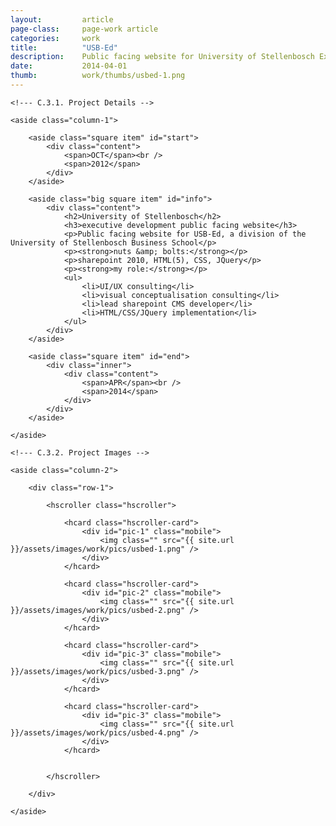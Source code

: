 ```yaml
---
layout: 		article
page-class: 	page-work article
categories: 	work
title:  		"USB-Ed"
description:	Public facing website for University of Stellenbosch Executive Education, a division of the University of Stellenbosch Business School.
date:   		2014-04-01
thumb: 			work/thumbs/usbed-1.png
---
```


<!--- C.3. CONTENT AREA ------------------------------------------------------------------------------------------- --> 

<section class="project" id="usb-ed">

    <!--- C.3.1. Project Details -->
    
    <aside class="column-1">

        <aside class="square item" id="start">
            <div class="content">
                <span>OCT</span><br />
                <span>2012</span>
            </div>
        </aside>

        <aside class="big square item" id="info">
            <div class="content">
                <h2>University of Stellenbosch</h2>
                <h3>executive development public facing website</h3>
                <p>Public facing website for USB-Ed, a division of the University of Stellenbosch Business School</p>
                <p><strong>nuts &amp; bolts:</strong></p>
                <p>sharepoint 2010, HTML(5), CSS, JQuery</p>
                <p><strong>my role:</strong></p>
                <ul>
                    <li>UI/UX consulting</li>
                    <li>visual conceptualisation consulting</li>
                    <li>lead sharepoint CMS developer</li>
                    <li>HTML/CSS/JQuery implementation</li>
                </ul>
            </div>    
        </aside>

        <aside class="square item" id="end">
            <div class="inner">
                <div class="content">
                    <span>APR</span><br />
                    <span>2014</span>
                </div>
            </div>  
        </aside>
    
    </aside>
    
    <!--- C.3.2. Project Images -->
    
    <aside class="column-2">
    
        <div class="row-1">
        
            <hscroller class="hscroller">

                <hcard class="hscroller-card">
                    <div id="pic-1" class="mobile">
                        <img class="" src="{{ site.url }}/assets/images/work/pics/usbed-1.png" />
                    </div>
                </hcard>

                <hcard class="hscroller-card">
                    <div id="pic-2" class="mobile">
                        <img class="" src="{{ site.url }}/assets/images/work/pics/usbed-2.png" />
                    </div>
                </hcard>

                <hcard class="hscroller-card">
                    <div id="pic-3" class="mobile">
                        <img class="" src="{{ site.url }}/assets/images/work/pics/usbed-3.png" />
                    </div>
                </hcard>

                <hcard class="hscroller-card">
                    <div id="pic-3" class="mobile">
                        <img class="" src="{{ site.url }}/assets/images/work/pics/usbed-4.png" />
                    </div>
                </hcard>


            </hscroller>
            
        </div>

    </aside>
    
</section>

<!--- C.3. END --------------------------------------------------------------------------------------------------- --> 

<div class="wrapper"></div>